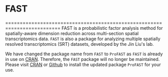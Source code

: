 # FAST

=========================================================================
FAST is a  probabilistic factor analysis method for spatially-aware dimension reduction across multi-section spatial transcriptomics data. `FAST`  is also a package for  analyzing multiple spatially resolved transcriptomics (SRT) datasets, developed by the Jin Liu's lab. 


We have changed the package name from `FAST` to `ProFAST` as `FAST` is already in use on [CRAN](https://CRAN.R-project.org). Therefore, the `FAST` package will no longer be maintained. Please visit [CRAN](https://CRAN.R-project.org/package=ProFAST) or [Github](https://github.com/feiyoung/ProFAST) to install the updated package `ProFAST` for your use.



